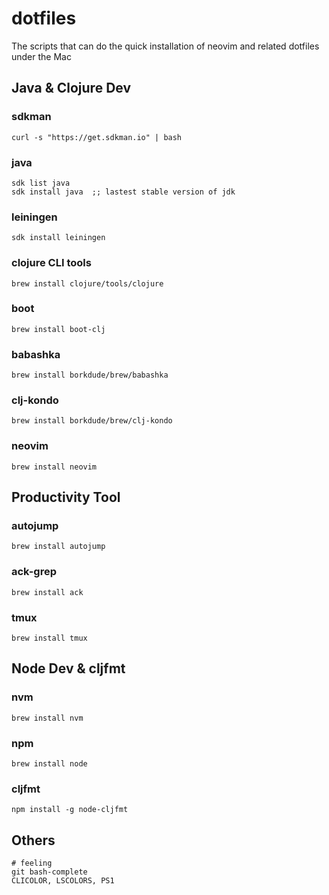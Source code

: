 # dotfiles
The scripts that can do the quick installation of neovim and related dotfiles under the Mac

## Java & Clojure Dev
### sdkman
```
curl -s "https://get.sdkman.io" | bash
```
### java
```
sdk list java
sdk install java  ;; lastest stable version of jdk
```
### leiningen
```
sdk install leiningen
```
### clojure CLI tools
```
brew install clojure/tools/clojure
```
### boot
```
brew install boot-clj
```
### babashka
```
brew install borkdude/brew/babashka
```
### clj-kondo
```
brew install borkdude/brew/clj-kondo
```
### neovim
```
brew install neovim
```
## Productivity Tool

### autojump
```
brew install autojump
```
### ack-grep
```
brew install ack
```
### tmux
```
brew install tmux
```
## Node Dev & cljfmt
### nvm
```
brew install nvm
```
### npm
```
brew install node
```
### cljfmt
```
npm install -g node-cljfmt
```

## Others
```
# feeling
git bash-complete
CLICOLOR, LSCOLORS, PS1
```
